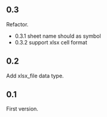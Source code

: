 ## 0.3

Refactor.

- 0.3.1 sheet name should as symbol
- 0.3.2 support xlsx cell format

## 0.2

Add xlsx_file data type.

## 0.1

First version.

